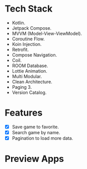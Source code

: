 # Tech Stack
* Kotlin.
* Jetpack Compose.
* MVVM (Model-View-ViewModel).
* Coroutine Flow.
* Koin Injection.
* Retrofit.
* Compose Navigation.
* Coil.
* ROOM Database.
* Lottie Animation.
* Multi Modular.
* Clean Architecture.
* Paging 3.
* Version Catalog.

# Features
- [x] Save game to favorite.
- [x] Search game by name.
- [x] Pagination to load more data.

# Preview Apps
